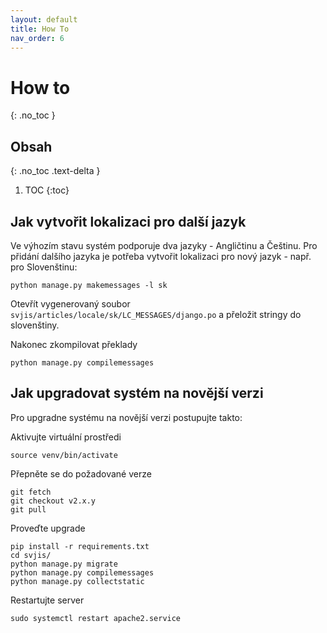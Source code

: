 ```yaml
---
layout: default
title: How To
nav_order: 6
---
```


# How to
{: .no_toc }

## Obsah
{: .no_toc .text-delta }

1. TOC
{:toc}


## Jak vytvořit lokalizaci pro další jazyk

Ve výhozím stavu systém podporuje dva jazyky - Angličtinu a Češtinu. Pro přidání dalšího jazyka je potřeba vytvořit lokalizaci pro nový jazyk - např. pro Slovenštinu:

```
python manage.py makemessages -l sk
```

Otevřít vygenerovaný soubor `svjis/articles/locale/sk/LC_MESSAGES/django.po` a přeložit stringy do slovenštiny.

Nakonec zkompilovat překlady

```
python manage.py compilemessages
```

## Jak upgradovat systém na novější verzi

Pro upgradne systému na novější verzi postupujte takto:

Aktivujte virtuální prostředi
```
source venv/bin/activate
```

Přepněte se do požadované verze
```
git fetch
git checkout v2.x.y
git pull
```

Proveďte upgrade
```
pip install -r requirements.txt
cd svjis/
python manage.py migrate
python manage.py compilemessages
python manage.py collectstatic
```

Restartujte server
```
sudo systemctl restart apache2.service
```